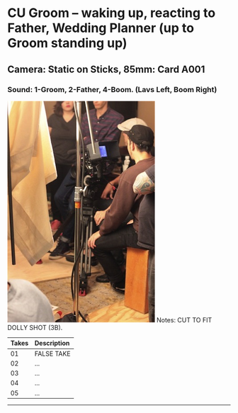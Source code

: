 # CU Groom – waking up, reacting to Father, Wedding Planner (up to Groom standing up)

## Camera: Static on Sticks, 85mm: Card A001

### Sound: 1-Groom, 2-Father, 4-Boom. (Lavs Left, Boom Right)

![GeneralPhoto][]
Notes: CUT TO FIT DOLLY SHOT (3B).

| Takes | Description |
|:---|:----|
| 01 | FALSE TAKE |
| 02 | ... |
| 03 | ... |
| 04 | ... |
| 05 | ... |

----


[GeneralPhoto]:  /images/3Ai.JPG
